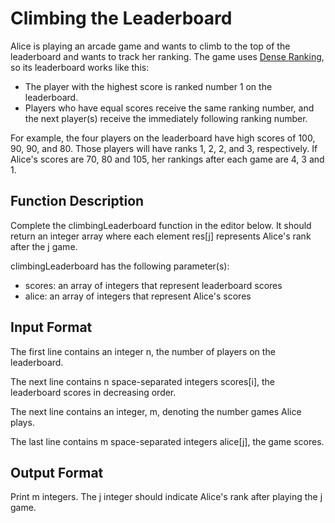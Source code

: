 # Climbing the Leaderboard

Alice is playing an arcade game and wants to climb to the top of the leaderboard and wants to track her ranking. The game uses [Dense Ranking](https://en.wikipedia.org/wiki/Ranking#Dense_ranking_.28.221223.22_ranking.29), so its leaderboard works like this:

- The player with the highest score is ranked number 1 on the leaderboard.
- Players who have equal scores receive the same ranking number, and the next player(s) receive the immediately following ranking number.
  
For example, the four players on the leaderboard have high scores of 100, 90, 90, and 80. Those players will have ranks 1, 2, 2, and 3, respectively. If Alice's scores are 70, 80 and 105, her rankings after each game are 4, 3 and 1.

## Function Description

Complete the climbingLeaderboard function in the editor below. It should return an integer array where each element res[j] represents Alice's rank after the j game.

climbingLeaderboard has the following parameter(s):

- scores: an array of integers that represent leaderboard scores
- alice: an array of integers that represent Alice's scores

## Input Format

The first line contains an integer n, the number of players on the leaderboard.

The next line contains n space-separated integers scores[i], the leaderboard scores in decreasing order.

The next line contains an integer, m, denoting the number games Alice plays.

The last line contains m space-separated integers alice[j], the game scores.

## Output Format

Print m integers. The j integer should indicate Alice's rank after playing the j game.